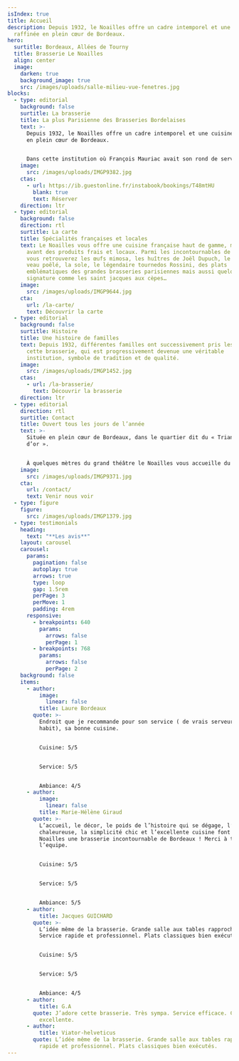```yaml
---
isIndex: true
title: Accueil
description: Depuis 1932, le Noailles offre un cadre intemporel et une cuisine
  raffinée en plein cœur de Bordeaux.
hero:
  surtitle: Bordeaux, Allées de Tourny
  title: Brasserie Le Noailles
  align: center
  image:
    darken: true
    background_image: true
    src: /images/uploads/salle-milieu-vue-fenetres.jpg
blocks:
  - type: editorial
    background: false
    surtitle: La brasserie
    title: La plus Parisienne des Brasseries Bordelaises
    text: >-
      Depuis 1932, le Noailles offre un cadre intemporel et une cuisine raffinée
      en plein cœur de Bordeaux.


      Dans cette institution où François Mauriac avait son rond de serviette, de nombreuses personnalités artistiques, intellectuelles, économiques et politiques se succèdent depuis plusieurs générations.
    image:
      src: /images/uploads/IMGP9382.jpg
    ctas:
      - url: https://ib.guestonline.fr/instabook/bookings/T48mtHU
        blank: true
        text: Réserver
    direction: ltr
  - type: editorial
    background: false
    direction: rtl
    surtitle: La carte
    title: Spécialités françaises et locales
    text: Le Noailles vous offre une cuisine française haut de gamme, mettant en
      avant des produits frais et locaux. Parmi les incontournables de la carte,
      vous retrouverez les œufs mimosa, les huîtres de Joël Dupuch, le foie de
      veau poêlé, la sole, le légendaire tournedos Rossini, des plats
      emblématiques des grandes brasseries parisiennes mais aussi quelques plats
      signature comme les saint jacques aux cèpes…
    image:
      src: /images/uploads/IMGP9644.jpg
    cta:
      url: /la-carte/
      text: Découvrir la carte
  - type: editorial
    background: false
    surtitle: Histoire
    title: Une histoire de familles
    text: Depuis 1932, différentes familles ont successivement pris les rênes de
      cette brasserie, qui est progressivement devenue une véritable
      institution, symbole de tradition et de qualité.
    image:
      src: /images/uploads/IMGP1452.jpg
    ctas:
      - url: /la-brasserie/
        text: Découvrir la brasserie
    direction: ltr
  - type: editorial
    direction: rtl
    surtitle: Contact
    title: Ouvert tous les jours de l’année
    text: >-
      Située en plein cœur de Bordeaux, dans le quartier dit du « Triangle
      d’or ».


      À quelques mètres du grand théâtre le Noailles vous accueille du lundi au dimanche de 12h00 à 15h00 et de 19h00 à 23h00.
    image:
      src: /images/uploads/IMGP9371.jpg
    cta:
      url: /contact/
      text: Venir nous voir
  - type: figure
    figure:
      src: /images/uploads/IMGP1379.jpg
  - type: testimonials
    heading:
      text: "**Les avis**"
    layout: carousel
    carousel:
      params:
        pagination: false
        autoplay: true
        arrows: true
        type: loop
        gap: 1.5rem
        perPage: 3
        perMove: 1
        padding: 4rem
      responsive:
        - breakpoints: 640
          params:
            arrows: false
            perPage: 1
        - breakpoints: 768
          params:
            arrows: false
            perPage: 2
    background: false
    items:
      - author:
          image:
            linear: false
          title: Laure Bordeaux
        quote: >-
          Endroit que je recommande pour son service ( de vrais serveurs en
          habit), sa bonne cuisine.


          Cuisine: 5/5 


          Service: 5/5


          Ambiance: 4/5
      - author:
          image:
            linear: false
          title: Marie-Hélène Giraud
        quote: >-
          L’accueil, le décor, le poids de l’histoire qui se dégage, l’ambiance
          chaleureuse, la simplicité chic et l’excellente cuisine font du
          Noailles une brasserie incontournable de Bordeaux ! Merci à toute
          l’equipe.


          Cuisine: 5/5


          Service: 5/5


          Ambiance: 5/5
      - author:
          title: Jacques GUICHARD
        quote: >-
          L’idée même de la brasserie. Grande salle aux tables rapprochées.
          Service rapide et professionnel. Plats classiques bien exécutés.


          Cuisine: 5/5


          Service: 5/5


          Ambiance: 4/5
      - author:
          title: G.A
        quote: J’adore cette brasserie. Très sympa. Service efficace. Cuisine
          excellente.
      - author:
          title: Viator-helveticus
        quote: L’idée même de la brasserie. Grande salle aux tables rapprochées. Service
          rapide et professionnel. Plats classiques bien exécutés.
---
```

